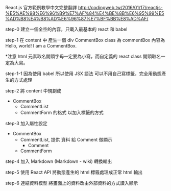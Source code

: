 React.js 官方範例教學中文完整翻譯
http://codingweb.tw/2016/01/17/reactjs-%E5%AE%98%E6%96%B9%E7%AF%84%E4%BE%8B%E6%95%99%E5%AD%B8%E4%B8%AD%E6%96%87%E7%BF%BB%E8%AD%AF/

step-0
建立一個全空的內容，只載入最基本的 react 和 babel

step-1
在 content 中 產生一個
div CommentBox
class 為 commentBox
內容為 Hello, world! I am a CommentBox.

*注意 html 元素取名開頭字母一定要為小寫，而自定義的 react class 開頭取名一定為大寫。

step-1-1
因為使用 babel 所以使用 JSX 語法
可以不用自己寫標籤，完全用動態產生的方式處理

step-2
將 content 中規劃成
- CommentBox
  - CommentList
  - CommentForm
的格式
以加入標籤的方式

step-3
加入屬性設定
- CommentBox
  - CommentList, 提供 資料 給 Comment 做顯示
    - Comment
  - CommentForm

step-4
加入 Markdown (Markdown - wiki)
轉換輸出

step-5
使用 React API 將動態產生的 html 標籤處理成正常 html 輸出

step-6
連結資料模型
將畫面上的資料改由外部資料的方式讀入顯示


